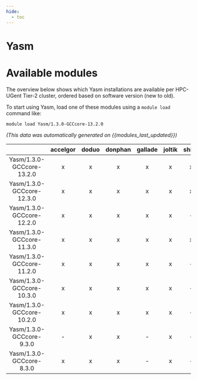 ```yaml
---
hide:
  - toc
---
```


Yasm
====

# Available modules


The overview below shows which Yasm installations are available per HPC-UGent Tier-2 cluster, ordered based on software version (new to old).

To start using Yasm, load one of these modules using a `module load` command like:

```shell
module load Yasm/1.3.0-GCCcore-13.2.0
```

*(This data was automatically generated on {{modules_last_updated}})*  

| |accelgor|doduo|donphan|gallade|joltik|shinx|skitty|
| :---: | :---: | :---: | :---: | :---: | :---: | :---: | :---: |
|Yasm/1.3.0-GCCcore-13.2.0|x|x|x|x|x|x|x|
|Yasm/1.3.0-GCCcore-12.3.0|x|x|x|x|x|x|x|
|Yasm/1.3.0-GCCcore-12.2.0|x|x|x|x|x|-|-|
|Yasm/1.3.0-GCCcore-11.3.0|x|x|x|x|x|x|-|
|Yasm/1.3.0-GCCcore-11.2.0|x|x|x|x|x|-|-|
|Yasm/1.3.0-GCCcore-10.3.0|x|x|x|x|x|-|-|
|Yasm/1.3.0-GCCcore-10.2.0|x|x|x|x|x|-|-|
|Yasm/1.3.0-GCCcore-9.3.0|-|x|x|-|x|-|-|
|Yasm/1.3.0-GCCcore-8.3.0|x|x|x|-|x|-|-|
